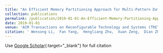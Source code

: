 ```yaml
---
title: "An Efficient Memory Partitioning Approach for Multi-Pattern Data Access via Data Reuse"
collection: publications
permalink: /publication/2019-01-01-An-Efficient-Memory-Partitioning-Approach-for-Multi-Pattern-Data-Access-via-Data-Reuse
date: 2019-01-01
venue: 'ACM Transactions on Reconfigurable Technology and Systems (TRETS)'
citation: ' Wensong Li,  Fan Yang,  Hengliang Zhu,  Xuan Zeng,  Dian Zhou, &quot;An Efficient Memory Partitioning Approach for Multi-Pattern Data Access via Data Reuse.&quot; ACM Transactions on Reconfigurable Technology and Systems (TRETS), 2019.'
---
```

Use [Google Scholar](https://scholar.google.com/scholar?q=An+Efficient+Memory+Partitioning+Approach+for+Multi+Pattern+Data+Access+via+Data+Reuse){:target="_blank"} for full citation